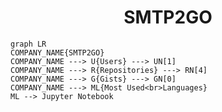 <h1 align="center">SMTP2GO</h1>

```mermaid
graph LR
COMPANY_NAME{SMTP2GO}
COMPANY_NAME ---> U{Users} ---> UN[1]
COMPANY_NAME ---> R{Repositories} ---> RN[4]
COMPANY_NAME ---> G{Gists} ---> GN[0]
COMPANY_NAME ---> ML{Most Used<br>Languages}
ML --> Jupyter Notebook
```
